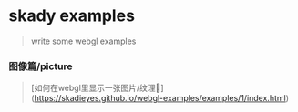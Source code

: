 # skady examples
> write some webgl examples

### 图像篇/picture

> [如何在webgl里显示一张图片/纹理🤔] (https://skadieyes.github.io/webgl-examples/examples/1/index.html)